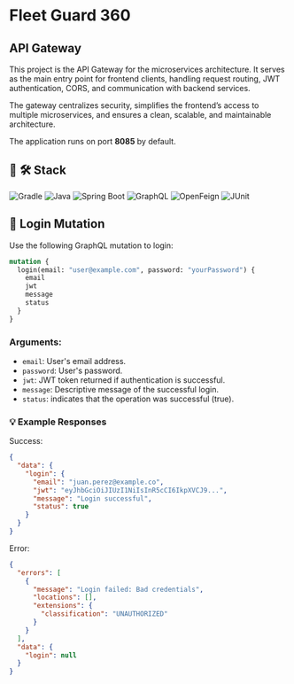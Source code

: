 # Fleet Guard 360

## API Gateway
This project is the API Gateway for the microservices architecture. 
It serves as the main entry point for frontend clients, handling request routing,
JWT authentication, CORS, and communication with backend services.

The gateway centralizes security, simplifies the frontend’s access to multiple microservices,
and ensures a clean, scalable, and maintainable architecture.

The application runs on port **8085** by default.

## 🚀 🛠️ Stack

![Gradle](https://img.shields.io/badge/Gradle-02303A?logo=gradle&logoColor=white)
![Java](https://img.shields.io/badge/Java-%23ED8B00.svg?logo=openjdk&logoColor=white)
![Spring Boot](https://img.shields.io/badge/Spring%20Boot-6DB33F?logo=springboot&logoColor=white)
![GraphQL](https://img.shields.io/badge/GraphQL-E10098?logo=graphql&logoColor=white)
![OpenFeign](https://img.shields.io/badge/OpenFeign-007ACC)
![JUnit](https://img.shields.io/badge/JUnit-25A162?logo=junit5&logoColor=white)

## 🔑 Login Mutation

Use the following GraphQL mutation to login:

```graphql
mutation {
  login(email: "user@example.com", password: "yourPassword") {
    email
    jwt
    message
    status
  }
}
```
### Arguments:

- `email`: User's email address.
- `password`: User's password.
- `jwt`: JWT token returned if authentication is successful.
- `message`: Descriptive message of the successful login.
- `status`: indicates that the operation was successful (true).

### 💡 Example Responses

Success:
```json
{
  "data": {
    "login": {
      "email": "juan.perez@example.co",
      "jwt": "eyJhbGciOiJIUzI1NiIsInR5cCI6IkpXVCJ9...",
      "message": "Login successful",
      "status": true
    }
  }
}
```
Error:
```json
{
  "errors": [
    {
      "message": "Login failed: Bad credentials",
      "locations": [],
      "extensions": {
        "classification": "UNAUTHORIZED"
      }
    }
  ],
  "data": {
    "login": null
  }
}
```
